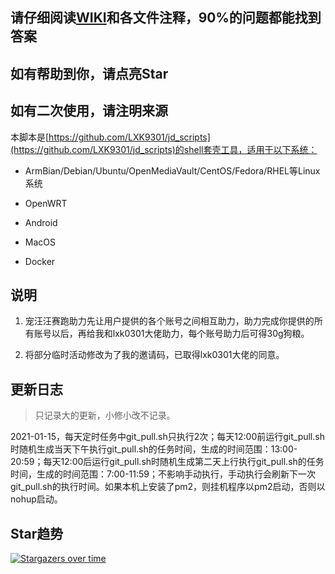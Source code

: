 ## 请仔细阅读[WIKI](https://github.com/EvineDeng/jd-base/wiki)和各文件注释，90%的问题都能找到答案

## 如有帮助到你，请点亮Star

## 如有二次使用，请注明来源

本脚本是[https://github.com/LXK9301/jd_scripts](https://github.com/LXK9301/jd_scripts)的shell套壳工具，适用于以下系统：

- ArmBian/Debian/Ubuntu/OpenMediaVault/CentOS/Fedora/RHEL等Linux系统

- OpenWRT

- Android

- MacOS

- Docker

## 说明

1. 宠汪汪赛跑助力先让用户提供的各个账号之间相互助力，助力完成你提供的所有账号以后，再给我和lxk0301大佬助力，每个账号助力后可得30g狗粮。

2. 将部分临时活动修改为了我的邀请码，已取得lxk0301大佬的同意。

## 更新日志

> 只记录大的更新，小修小改不记录。

2021-01-15，每天定时任务中git_pull.sh只执行2次；每天12:00前运行git_pull.sh时随机生成当天下午执行git_pull.sh的任务时间，生成的时间范围：13:00-20:59；每天12:00后运行git_pull.sh时随机生成第二天上行执行git_pull.sh的任务时间，生成的时间范围：7:00-11:59；不影响手动执行，手动执行会刷新下一次git_pull.sh的执行时间。如果本机上安装了pm2，则挂机程序以pm2启动，否则以nohup启动。

## Star趋势

[![Stargazers over time](https://starchart.cc/EvineDeng/jd-base.svg)](https://starchart.cc/EvineDeng/jd-base)

